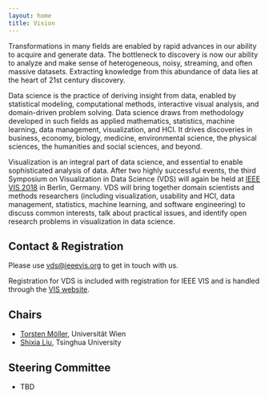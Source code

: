 ```yaml
---
layout: home
title: Vision
---
```



Transformations in many fields are enabled by rapid advances in our ability to acquire and generate data. The bottleneck to discovery is now our ability to analyze and make sense of heterogeneous, noisy, streaming, and often massive datasets. Extracting knowledge from this abundance of data lies at the heart of 21st century discovery.

Data science is the practice of deriving insight from data, enabled by statistical modeling, computational methods, interactive visual analysis, and domain-driven problem solving. Data science draws from methodology developed in such fields as applied mathematics, statistics, machine learning, data management, visualization, and HCI. It drives discoveries in business, economy, biology, medicine, environmental science, the physical sciences, the humanities and social sciences, and beyond.

Visualization is an integral part of data science, and essential to enable sophisticated analysis of data. After two highly successful events, the third Symposium on Visualization in Data Science (VDS) will again be held at [IEEE VIS 2018](http://ieeevis.org) in Berlin, Germany. VDS will bring together domain scientists and methods researchers (including visualization, usability and HCI, data management, statistics, machine learning, and software engineering) to discuss common interests, talk about practical issues, and identify open research problems in visualization in data science.

## Contact & Registration

Please use [vds@ieeevis.org](mailto:vds@ieeevis.org) to get in touch with us.

Registration for VDS is included with registration for IEEE VIS and is handled through the [VIS website](http://ieeevis.org/).



## Chairs

- [Torsten Möller](https://cs.univie.ac.at/Torsten.Möller), Universität Wien
- [Shixia Liu](http://shixialiu.com/), Tsinghua University


## Steering Committee

- TBD


